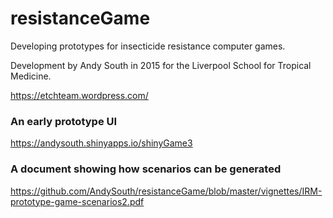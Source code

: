 # resistanceGame

Developing prototypes for insecticide resistance computer games.

Development by Andy South in 2015 for the Liverpool School for Tropical Medicine.

https://etchteam.wordpress.com/
   
    
### An early prototype UI
https://andysouth.shinyapps.io/shinyGame3


### A document showing how scenarios can be generated
https://github.com/AndySouth/resistanceGame/blob/master/vignettes/IRM-prototype-game-scenarios2.pdf
